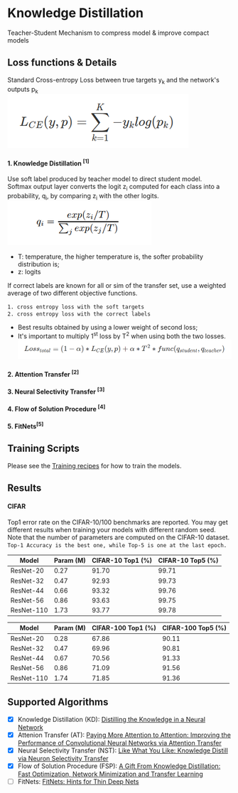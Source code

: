 # Knowledge Distillation
Teacher-Student Mechanism to compress model & improve compact models
 

## Loss functions & Details
Standard Cross-entropy Loss between true targets y<sub>k</sub> and the network's outputs p<sub>k</sub><br>
![standard cross entropy loss](images/cross_entropy_loss.png)

#### 1. Knowledge Distillation <sup>[1]</sup>
Use soft label produced by teacher model to direct student model.<br>
Softmax output layer converts the logit z<sub>i</sub> computed for each class into a probability, q<sub>i</sub>,
by comparing z<sub>i</sub> with the other logits.<br>
![softmax_output](images/Softmax_output.png) <br>
* T: temperature, the higher temperature is, the softer probability distribution is;<br>
* z: logits<br>

If correct labels are known for all or sim of the transfer set, use a weighted average of two different 
objective functions.
```
1. cross entropy loss with the soft targets 
2. cross entropy loss with the correct labels
```
* Best results obtained by using a lower weight of second loss; 
* It's important to multiply 1<sup>st</sup> loss by T<sup>2</sup> when using both the two losses.
![kd_total_loss](images/KD_total_loss.png)


#### 2. Attention Transfer <sup>[2]</sup>


#### 3. Neural Selectivity Transfer <sup>[3]</sup>


#### 4. Flow of Solution Procedure <sup>[4]</sup>


#### 5. FitNets<sup>[5]</sup>

## Training Scripts
Please see the [Training recipes](TRAINING.md) for how to train the models.


## Results
#### CIFAR
Top1 error rate on the CIFAR-10/100 benchmarks are reported. You may get different results when training your models with different random seed.
Note that the number of parameters are computed on the CIFAR-10 dataset.\
```Top-1 Accuracy is the best one, while Top-5 is one at the last epoch.```

| Model             | Param (M)      | CIFAR-10 Top1 (%) | CIFAR-10 Top5 (%) |
| ----------------- | -------------- | ----------------- | ----------------- |
| ResNet-20         | 0.27           | 91.70             | 99.71             |
| ResNet-32         | 0.47           | 92.93             | 99.73             |
| ResNet-44         | 0.66           | 93.32             | 99.76             |
| ResNet-56         | 0.86           | 93.63             | 99.75             |
| ResNet-110        | 1.73           | 93.77             | 99.78             |

| Model             | Param (M)      | CIFAR-100 Top1 (%) | CIFAR-100 Top5 (%) |
| ----------------- | -------------- | ------------------ | ------------------ |
| ResNet-20         | 0.28           | 67.86              | 90.11              |
| ResNet-32         | 0.47           | 69.96              | 90.81              |
| ResNet-44         | 0.67           | 70.56              | 91.33              |
| ResNet-56         | 0.86           | 71.09              | 91.56              |
| ResNet-110        | 1.74           | 71.85              | 91.36              |


## Supported Algorithms
* [x] Knowledge Distillation (KD): [Distilling the Knowledge in a Neural Network](https://arxiv.org/abs/1503.02531v1)
* [x] Attenion Transfer (AT): [Paying More Attention to Attention: Improving the Performance of 
Convolutional Neural Networks via Attention Transfer](https://arxiv.org/abs/1612.03928v3)
* [x] Neural Selectivity Transfer (NST): [Like What You Like: Knowledge Distill via Neuron Selectivity Transfer](https://arxiv.org/abs/1707.01219)
* [x] Flow of Solution Procedure (FSP): [A Gift From Knowledge Distillation: Fast Optimization, 
Network Minimization and Transfer Learning](https://zpascal.net/cvpr2017/Yim_A_Gift_From_CVPR_2017_paper.pdf)
* [ ] FitNets: [FitNets: Hints for Thin Deep Nets](https://arxiv.org/abs/1412.6550)
